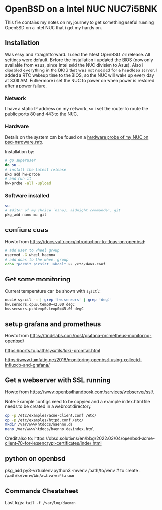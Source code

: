# OpenBSD on a Intel NUC NUC7i5BNK

This file contains my notes on my journey to get something useful running OpenBSD on a Intel NUC that i got my hands on.

## Installation

Was easy and straightforward. I used the latest OpenBSD 7.6 release. All settings were default.
Before the installation i updated the BIOS (now only available from Asus, since Intel sold the NUC division to Asus).
Also i disabled everything in the BIOS that was not needed for a headless server.
I added a RTC wakeup time to the BIOS, so the NUC will wake up every day at 3:00 AM. Futhermore i set the NUC to power on when power is restored after a power failure.

### Network

I have a static IP address on my network, so i set the router to route the public ports 80 and 443 to the NUC.

### Hardware

Details on the system can be found on a [hardware probe of my NUC on bsd-hardware.info](https://bsd-hardware.info/?probe=4ebc19b4f9).

Installation by:

```sh
# go superuser
do su -
# install the latest release
pkg_add hw-probe
# and run it
hw-probe -all -upload
```

### Software installed

```sh
su
# Editor of my choice (nano), midnight commander, git
pkg_add nano mc git
```

## confiure doas

Howto from <https://docs.vultr.com/introduction-to-doas-on-openbsd>:

```sh
# add user to wheel group
usermod -G wheel haenno
# add doas to the wheel group
echo "permit persist :wheel" >> /etc/doas.conf
```

## Get some monitoring

Current temperature can be shown with `sysctl`:

```sh
nuc1# sysctl -a | grep "hw.sensors" | grep "degC"
hw.sensors.cpu0.temp0=42.00 degC
hw.sensors.pchtemp0.temp0=45.00 degC
```

## setup grafana and prometheus

Howto from <https://findelabs.com/post/grafana-prometheus-monitoring-openbsd/>

<https://ports.to/path/sysutils/loki,-promtail.html>

<https://www.tumfatig.net/2018/monitoring-openbsd-using-collectd-influxdb-and-grafana/>

## Get a webserver with SSL running

Howto from <https://www.openbsdhandbook.com/services/webserver/ssl/>.

Note: Example configs need to be copyied and a example index.html file needs to be created in a webroot directory.

```sh
cp -p /etc/examples/acme-client.conf /etc/
cp -p /etc/examples/httpd.conf /etc/
mkdir /var/www/htdocs/haenno.de
nano /var/www/htdocs/haenno.de/index.html
```

Credit also to: <https://obsd.solutions/en/blog/2022/03/04/openbsd-acme-client-70-for-letsencrypt-certificates/index.html>

## python on openbsd

 pkg_add py3-virtualenv
 python3 -mvenv /path/to/venv  # to create
 . /path/to/venv/bin/activate  # to use

## Commands Cheatsheet

Last logs: ``tail -f /var/log/daemon``
